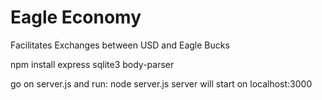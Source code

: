# Eagle Economy
Facilitates Exchanges between USD and Eagle Bucks

npm install express sqlite3 body-parser

go on server.js and run: node server.js
    server will start on localhost:3000

